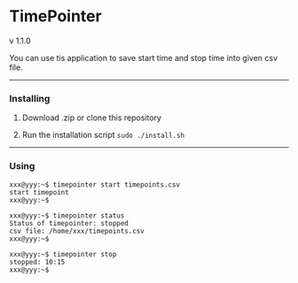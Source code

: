 # TimePointer

v 1.1.0

You can use tis application to save start time and stop time into given csv file.

---

### Installing

1. Download .zip or clone this repository

2. Run the installation script `sudo ./install.sh`

---

### Using

```
xxx@yyy:~$ timepointer start timepoints.csv
start timepoint
xxx@yyy:~$

xxx@yyy:~$ timepointer status
Status of timepointer: stopped
csv file: /home/xxx/timepoints.csv
xxx@yyy:~$

xxx@yyy:~$ timepointer stop
stopped: 10:15
xxx@yyy:~$
```
